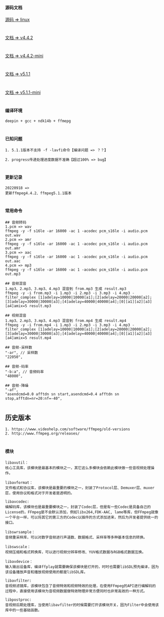 #
#### 源码文档
[源码 => linux](https://github.com/kalu-github/ffmpegcmd-android)
#
[文档 => v4.4.2](https://github.com/kalu-github/ffmpeg_command/blob/master/README_v4.4.2.md)
#
[文档 => v4.4.2-mini](https://github.com/kalu-github/ffmpeg_command/blob/master/README_v4.4.2_mini.md)
#
[文档 => v5.1.1](https://github.com/kalu-github/ffmpeg_command/blob/master/README_v5.1.1.md)
#
[文档 => v5.1.1-mini](https://github.com/kalu-github/ffmpeg_command/blob/master/README_v5.1.1_mini.md)

#
#### 编译环境
```
deepin + gcc + ndk14b + ffmepg
```

#
#### 已知问题
```
1. 5.1.1版本不支持 -f -lavfi命令【编译问题 => ？？】
```
```
2. progress传递处理进度数据不准确【超过100% => bug】
```

#
#### 更新记录
```
20220918 =>
更新ffmpeg4.4.2、ffmpeg5.1.1版本
```

#
#### 常用命令
```
## 音频转码
1.pcm => wav
ffmpeg -y -f s16le -ar 16000 -ac 1 -acodec pcm_s16le -i audio.pcm out.wav
2.pcm => amr
ffmpeg -y -f s16le -ar 16000 -ac 1 -acodec pcm_s16le -i audio.pcm out.amr
3.pcm => aac
ffmpeg -y -f s16le -ar 16000 -ac 1 -acodec pcm_s16le -i audio.pcm out.aac
4.pcm => mp3
ffmpeg -y -f s16le -ar 16000 -ac 1 -acodec pcm_s16le -i audio.pcm out.mp3
```
```
## 音频混音
1.mp3、2.mp3、3.mp3、4.mp3 混音到 from.mp3 生成 result.mp3
ffmpeg -y -i from.mp3 -i 1.mp3 -i 2.mp3 -i 3.mp3 -i 4.mp3 -filter_complex [1]adelay=10000|10000[a1];[2]adelay=20000|20000[a2];[3]adelay=30000|30000[a3];[4]adelay=40000|40000[a4];[0][a1][a2][a3][a4]amix=5 result.mp3
```
```
## 视频混音
1.mp3、2.mp3、3.mp3、4.mp3 混音到 from.mp4 生成 result.mp4
ffmpeg -y -i from.mp4 -i 1.mp3 -i 2.mp3 -i 3.mp3 -i 4.mp3 -filter_complex [1]adelay=10000|10000[a1];[2]adelay=20000|20000[a2];[3]adelay=30000|30000[a3];[4]adelay=40000|40000[a4];[0][a1][a2][a3][a4]amix=5 result.mp4
```
```
## 音频-采样数
"-ar", // 采样数
"22050",
```
```
## 音频-码率
"-b:a", // 音频码率
"48000",
```
```
## 音频-降噪
"-af",
"asendcmd=0.0 afftdn sn start,asendcmd=0.4 afftdn sn stop,afftdn=nr=20:nf=-40",
```

#
## 历史版本
```
1. https://www.videohelp.com/software/ffmpeg/old-versions
2. http://www.ffmpeg.org/releases/
```

#
#### 模块
```
libavutil：
核心工具库，该模块是最基本的模块之一，其它这么多模块会依赖此模块做一些音视频处理操作。
```
```
libavformat： 
文件格式和协议库，该模块是最重要的模块之一，封装了Protocol层、Demuxer层、muxer层，使用协议和格式对于开发者是透明的。
```
```
libavcodec: 
编解码库，该模块也是最重要模块之一，封装了Codec层，但是有一些Codec是具备自己的License的，FFmpeg是不会默认添加，例如libx264,FDK-AAC, lame等库，但FFmpeg就像一个平台一样，可以将其它的第三方的Codec以插件的方式添加进来，然后为开发者提供统一的接口。
```
```
libswrsample：
音频重采样库，可以对数字音频进行声道数、数据格式、采样率等多种基本信息的转换。
```
```
libswscale：
视频压缩和格式转换库，可以进行视频分辨率修改、YUV格式数据与RGB格式数据互换。
```
```
libavdevice：
输入输出设备库，编译ffplay就需要确保该模块是打开的，时时也需要libSDL预先编译，因为该设备播放声音和播放视频使用的都是libSDL库。
```
```
libavfilter:
音视频滤镜库，该模块包含了音频特效和视频特效的处理，在使用FFmpeg的API进行编解码的过程中，直接使用该模块为音视频数据做特效物理非常方便同时也非常高效的一种方式。
```
```
libpostproc:
音视频后期处理库，当使用libavfilter的时候需要打开该模块开关，因为Filter中会使用该库中的一些基础函数。
```
